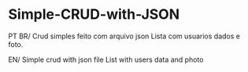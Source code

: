 # Simple-CRUD-with-JSON
PT BR/ 
Crud simples feito com arquivo json
Lista com usuarios dados e foto.

EN/
Simple crud with json file
List with users data and photo
